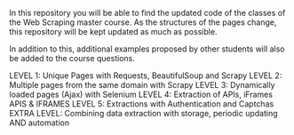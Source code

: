 In this repository you will be able to find the updated code of the classes of the Web Scraping master course. As the structures of the pages change, this repository will be kept updated as much as possible.

In addition to this, additional examples proposed by other students will also be added to the course questions.

LEVEL 1: Unique Pages with Requests, BeautifulSoup and Scrapy
LEVEL 2: Multiple pages from the same domain with Scrapy
LEVEL 3: Dynamically loaded pages (Ajax) with Selenium
LEVEL 4: Extraction of APIs, iFrames APIS & IFRAMES
LEVEL 5: Extractions with Authentication and Captchas
EXTRA LEVEL: Combining data extraction with storage, periodic updating AND automation